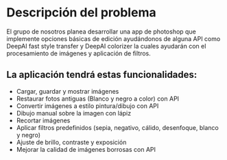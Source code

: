 # **Descripción del problema** 

El grupo de nosotros planea desarrollar una app de photoshop que implemente opciones básicas de edición 
ayudándonos de alguna API como DeepAI fast style transfer y DeepAI colorizer la cuales ayudarán con el 
procesamiento de imágenes y aplicación de filtros.

## **La aplicación tendrá estas funcionalidades:**

* Cargar, guardar y mostrar imágenes
* Restaurar fotos antiguas (Blanco y negro a color) con API
* Convertir imágenes a estilo pintura/dibujo con API
* Dibujo manual sobre la imagen con lápiz
* Recortar imágenes
* Aplicar filtros predefinidos (sepia, negativo, cálido, desenfoque, blanco y negro)
* Ajuste de brillo, contraste y exposición
* Mejorar la calidad de imágenes borrosas con API
